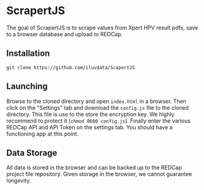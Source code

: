 # ScrapertJS

<!-- badges: start -->

<!-- badges: end -->

The goal of ScrapertJS is to scrape values from Xpert HPV result pdfs, save to a browser database and upload to REDCap.

## Installation

```         
git clone https://github.com/iluvdata/ScapertJS
```

## Launching

Browse to the cloned directory and open `index.html` in a browser. Then click on the "Settings" tab and download the `config.js` file to the cloned directory. This file is use to the store the encryption key. We highly recommend to protect it (`chmod 0600 config.js`). Finally enter the various REDCap API and API Token on the settings tab. You should have a functioning app at this point.

## Data Storage

All data is stored in the browser and can be backed up to the REDCap project file repository. Given storage in the browser, we cannot guarantee longevity.
